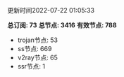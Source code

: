 更新时间2022-07-22 01:05:33

**总订阅: 73**
**总节点: 3416**
**有效节点: 788**
- trojan节点: 53
- ss节点: 669
- v2ray节点: 65
- ssr节点: 1

